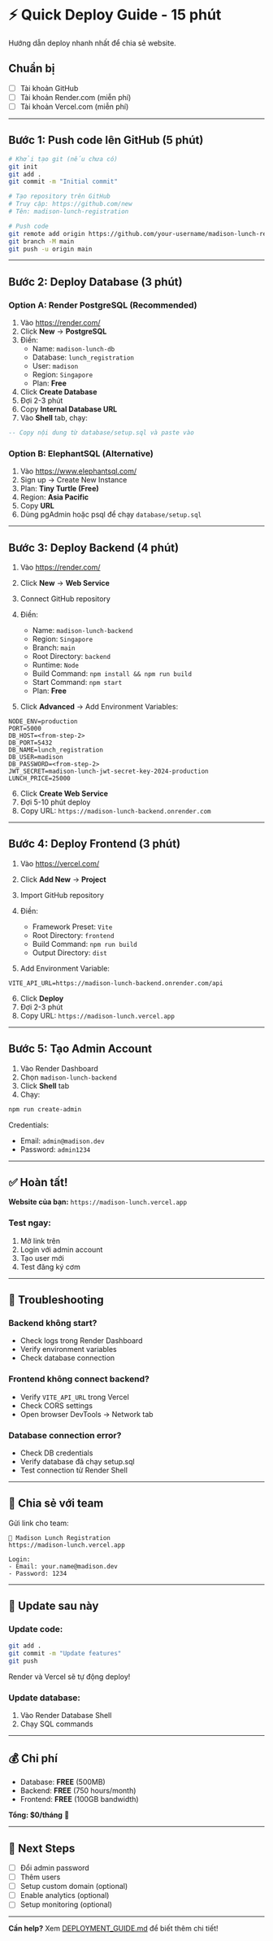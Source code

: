 # ⚡ Quick Deploy Guide - 15 phút

Hướng dẫn deploy nhanh nhất để chia sẻ website.

## Chuẩn bị

- [ ] Tài khoản GitHub
- [ ] Tài khoản Render.com (miễn phí)
- [ ] Tài khoản Vercel.com (miễn phí)

---

## Bước 1: Push code lên GitHub (5 phút)

```bash
# Khởi tạo git (nếu chưa có)
git init
git add .
git commit -m "Initial commit"

# Tạo repository trên GitHub
# Truy cập: https://github.com/new
# Tên: madison-lunch-registration

# Push code
git remote add origin https://github.com/your-username/madison-lunch-registration.git
git branch -M main
git push -u origin main
```

---

## Bước 2: Deploy Database (3 phút)

### Option A: Render PostgreSQL (Recommended)

1. Vào https://render.com/
2. Click **New** → **PostgreSQL**
3. Điền:
   - Name: `madison-lunch-db`
   - Database: `lunch_registration`
   - User: `madison`
   - Region: `Singapore`
   - Plan: **Free**
4. Click **Create Database**
5. Đợi 2-3 phút
6. Copy **Internal Database URL**
7. Vào **Shell** tab, chạy:

```sql
-- Copy nội dung từ database/setup.sql và paste vào
```

### Option B: ElephantSQL (Alternative)

1. Vào https://www.elephantsql.com/
2. Sign up → Create New Instance
3. Plan: **Tiny Turtle (Free)**
4. Region: **Asia Pacific**
5. Copy **URL**
6. Dùng pgAdmin hoặc psql để chạy `database/setup.sql`

---

## Bước 3: Deploy Backend (4 phút)

1. Vào https://render.com/
2. Click **New** → **Web Service**
3. Connect GitHub repository
4. Điền:
   - Name: `madison-lunch-backend`
   - Region: `Singapore`
   - Branch: `main`
   - Root Directory: `backend`
   - Runtime: `Node`
   - Build Command: `npm install && npm run build`
   - Start Command: `npm start`
   - Plan: **Free**

5. Click **Advanced** → Add Environment Variables:

```
NODE_ENV=production
PORT=5000
DB_HOST=<from-step-2>
DB_PORT=5432
DB_NAME=lunch_registration
DB_USER=madison
DB_PASSWORD=<from-step-2>
JWT_SECRET=madison-lunch-jwt-secret-key-2024-production
LUNCH_PRICE=25000
```

6. Click **Create Web Service**
7. Đợi 5-10 phút deploy
8. Copy URL: `https://madison-lunch-backend.onrender.com`

---

## Bước 4: Deploy Frontend (3 phút)

1. Vào https://vercel.com/
2. Click **Add New** → **Project**
3. Import GitHub repository
4. Điền:
   - Framework Preset: `Vite`
   - Root Directory: `frontend`
   - Build Command: `npm run build`
   - Output Directory: `dist`

5. Add Environment Variable:
```
VITE_API_URL=https://madison-lunch-backend.onrender.com/api
```

6. Click **Deploy**
7. Đợi 2-3 phút
8. Copy URL: `https://madison-lunch.vercel.app`

---

## Bước 5: Tạo Admin Account

1. Vào Render Dashboard
2. Chọn `madison-lunch-backend`
3. Click **Shell** tab
4. Chạy:

```bash
npm run create-admin
```

Credentials:
- Email: `admin@madison.dev`
- Password: `admin1234`

---

## ✅ Hoàn tất!

**Website của bạn:** `https://madison-lunch.vercel.app`

### Test ngay:
1. Mở link trên
2. Login với admin account
3. Tạo user mới
4. Test đăng ký cơm

---

## 🔧 Troubleshooting

### Backend không start?
- Check logs trong Render Dashboard
- Verify environment variables
- Check database connection

### Frontend không connect backend?
- Verify `VITE_API_URL` trong Vercel
- Check CORS settings
- Open browser DevTools → Network tab

### Database connection error?
- Check DB credentials
- Verify database đã chạy setup.sql
- Test connection từ Render Shell

---

## 📱 Chia sẻ với team

Gửi link cho team:
```
🍱 Madison Lunch Registration
https://madison-lunch.vercel.app

Login:
- Email: your.name@madison.dev
- Password: 1234
```

---

## 🔄 Update sau này

### Update code:
```bash
git add .
git commit -m "Update features"
git push
```

Render và Vercel sẽ tự động deploy!

### Update database:
1. Vào Render Database Shell
2. Chạy SQL commands

---

## 💰 Chi phí

- Database: **FREE** (500MB)
- Backend: **FREE** (750 hours/month)
- Frontend: **FREE** (100GB bandwidth)

**Tổng: $0/tháng** 🎉

---

## 🚀 Next Steps

- [ ] Đổi admin password
- [ ] Thêm users
- [ ] Setup custom domain (optional)
- [ ] Enable analytics (optional)
- [ ] Setup monitoring (optional)

---

**Cần help?** Xem [DEPLOYMENT_GUIDE.md](DEPLOYMENT_GUIDE.md) để biết thêm chi tiết!
